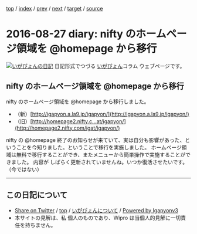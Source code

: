 [top](../index.html) 
 / [index](index.html) 
 / [prev](ig160824.html) 
 / [next](ig160828.html) 
 / [target](http://www.igapyon.jp/igapyon/diary/2016/ig160827.html) 
 / [source](https://github.com/igapyon/diary/blob/master/2016/ig160827.src.md) 

2016-08-27 diary: nifty のホームページ領域を @homepage から移行
=====================================================================================================
[![いがぴょんの日記](http://www.igapyon.jp/igapyon/diary/images/iga200306s.jpg "いがぴょん")](http://www.igapyon.jp/igapyon/diary/memo/memoigapyon.html) 日記形式でつづる [いがぴょん](http://www.igapyon.jp/igapyon/diary/memo/memoigapyon.html)コラム ウェブページです。

## nifty のホームページ領域を @homepage から移行

nifty のホームページ領域を @homepage から移行しました。


* （新）[http://igapyon.a.la9.jp/igapyon/](http://igapyon.a.la9.jp/igapyon/)
* （旧）[http://homepage2.nifty.c...at/igapyon/](http://homepage2.nifty.com/igat/igapyon/)


nifty の @homepage 終了のお知らせが来ていて、実は自分も影響があった、ということを今知りました。ということで移行を実施しました。
ホームページ領域は無料で移行することができ、またメニューから簡単操作で実施することができました。
内容が しばらく更新されていませんね。いつか復活させたいです。（今ではない）


----------------------------------------------------------------------------------------------------

## この日記について

* [Share on Twitter](https://twitter.com/intent/tweet?hashtags=igapyon%2Cdiary%2C%E3%81%84%E3%81%8C%E3%81%B4%E3%82%87%E3%82%93&text=nifty+%E3%81%AE%E3%83%9B%E3%83%BC%E3%83%A0%E3%83%9A%E3%83%BC%E3%82%B8%E9%A0%98%E5%9F%9F%E3%82%92+%40homepage+%E3%81%8B%E3%82%89%E7%A7%BB%E8%A1%8C&url=http%3A%2F%2Fwww.igapyon.jp%2Figapyon%2Fdiary%2F2016%2Fig160827.html) / [top](../index.html) / [いがぴょんについて](http://www.igapyon.jp/igapyon/diary/memo/memoigapyon.html) / [Powered by Igapyonv3](https://github.com/igapyon/igapyonv3)
* 本サイトの見解は、私 個人のものであり、Wipro は当個人的見解に一切責任を持ちません。 
